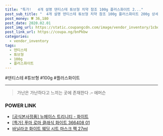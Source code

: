 ```yaml
--- 
title: "특가!   4개 설명 덴티스테 튜브형 치약 참조 100g 플러스화이트 2..." 
post_sub_title: "  4개 설명 덴티스테 튜브형 치약 참조 100g 플러스화이트 200g 상세" 
post_money: ₩ 36,180 
post_date: 2020.02.01 
post_img_url: https://static.coupangcdn.com/image/vendor_inventory/1cbd/57202f3851f74c356098a7f32453db26114fe30002078ddbdb9a65850355.jpg 
post_link_url: https://coupa.ng/bnPkbw 
categories: 
  - vendor_inventory 
tags: 
  - 덴티스테 
  - 튜브형 
  - 100g 
  - 플러스화이트 
--- 
```

  #덴티스테 #튜브형 #100g #플러스화이트 
<hr> 

> 가난은 가난하다고 느끼는 곳에 존재한다 .–  에머슨 


### POWER LINK

* <a href="https://blog.naver.com/an0733/221784902768" target="_blank">[공식본사정품] 누페이스 트리니티 - 화이트</a>
* <a href="https://blog.naver.com/an0733/221787808876" target="_blank">[특가] 푸마 로마 클래식 화이트 366408 01</a>
* <a href="https://blog.naver.com/fasyy4321/221786645330" target="_blank">바닐라코 화이트 웨딩 시트 마스크 팩 27ml</a>
